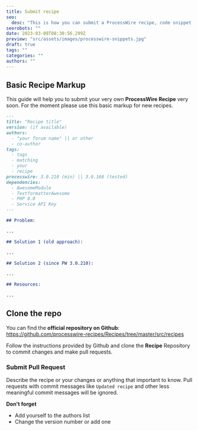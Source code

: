 ```yaml
---
title: Submit recipe
seo:
  desc: "This is how you can submit a ProcessWire recipe, code snippet, guide, and/or howto guide."
seorobots: ""
date: 2023-03-08T08:30:56.299Z
preview: "src/assets/images/processwire-snippets.jpg"
draft: true
tags: ""
categories: ""
authors: ""
---
```


## Basic Recipe Markup

This guide will help you to submit your very own **ProcessWire Recipe** very soon. For the moment please use this basic markup for new recipes.

```md
---
title: "Recipe title"
version: (if available)
authors:
  - "your forum name" || or other
  - co-author
tags:
  - tags
  - matching
  - your
  - recipe
processwire: 3.0.210 (min) || 3.0.168 (tested)
dependencies:
  - AwesomeModule
  - TextformatterAwesome
  - PHP 8.0
  - Service API Key
---

## Problem:

...

## Solution 1 (old approach):

...

## Solution 2 (since PW 3.0.210):

...

## Resources:

...
```

## Clone the repo

You can find the **official repository on Github**:
https://github.com/processwire-recipes/Recipes/tree/master/src/recipes

Follow the instructions provided by Github and clone the **Recipe** Repository to commit changes and make pull requests.

### Submit Pull Request

Describe the recipe or your changes or anything that important to know. Pull requests with commit messages like `Updated recipe` and other less meaningful commit messages will be ignored.

**Don't forget**

- Add yourself to the authors list
- Change the version number or add one
